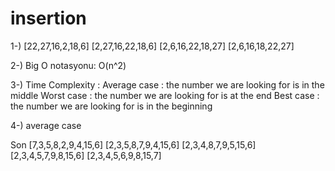 # insertion
1-)
 [22,27,16,2,18,6]
 [2,27,16,22,18,6]
 [2,6,16,22,18,27]
 [2,6,16,18,22,27]

2-)
  Big O notasyonu: O(n^2)

3-)
  Time Complexity : 
  Average case : the number we are looking for is in the middle
  Worst case : the number we are looking for is at the end
  Best case : the number we are looking for is in the beginning
  
4-)
average case

Son
  [7,3,5,8,2,9,4,15,6]
  [2,3,5,8,7,9,4,15,6]
  [2,3,4,8,7,9,5,15,6]
  [2,3,4,5,7,9,8,15,6]
  [2,3,4,5,6,9,8,15,7]

